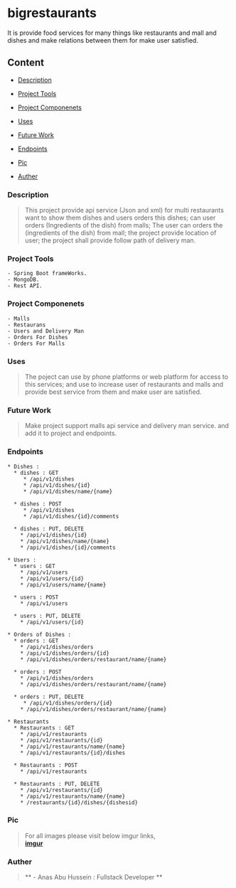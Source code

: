 # bigrestaurants
It is provide food services for many things like restaurants and mall and dishes and make relations between them for make user satisfied.

## Content
- [Description](https://github.com/anasabuhussein/bigrestaurants#description)

- [Project Tools](https://github.com/anasabuhussein/bigrestaurants#project-tools)

- [Project Componenets](https://github.com/anasabuhussein/bigrestaurants#project-componenets)

- [Uses](https://github.com/anasabuhussein/bigrestaurants#uses)

- [Future Work](https://github.com/anasabuhussein/bigrestaurants#future-work)

- [Endpoints](https://github.com/anasabuhussein/bigrestaurants#endpoints)

- [Pic](https://github.com/anasabuhussein/bigrestaurants#pic)

- [Auther](https://github.com/anasabuhussein/bigrestaurants#auther)

### Description
>This project provide api service (Json and xml) for multi restaurants want to show them dishes and users orders this dishes; can user orders (Ingredients of the dish) from malls; The user can orders the (ingredients of the dish) from mall; the project provide location of user; the project shall provide follow path of delivery man.

### Project Tools
	- Spring Boot frameWorks.
	- MongoDB.
	- Rest API. 
	
### Project Componenets
	- Malls
	- Restaurans
	- Users and Delivery Man
	- Orders For Dishes
	- Orders For Malls
	
### Uses 
>The poject can use by phone platforms or web platform for access to this services; and use to increase user  of restaurants and malls and provide best service from them and make user are satisfied.

### Future Work
> Make project support malls api service and delivery man service.
and add it to project and endpoints.

### Endpoints
	* Dishes : 
	  * dishes : GET	
		 * /api/v1/dishes
		 * /api/v1/dishes/{id}
		 * /api/v1/dishes/name/{name}
	  
	  * dishes : POST
		 * /api/v1/dishes
		 * /api/v1/dishes/{id}/comments
	  	    
	  * dishes : PUT, DELETE
	    * /api/v1/dishes/{id}
	    * /api/v1/dishes/name/{name}
	    * /api/v1/dishes/{id}/comments
	    
	* Users : 
	  * users : GET
	    * /api/v1/users
	    * /api/v1/users/{id}
	    * /api/v1/users/name/{name}
	    
	  * users : POST
	    * /api/v1/users
	    
	  * users : PUT, DELETE
	    * /api/v1/users/{id}
	    
	* Orders of Dishes : 
	  * orders : GET
	    * /api/v1/dishes/orders
	    * /api/v1/dishes/orders/{id}
	    * /api/v1/dishes/orders/restaurant/name/{name}
	    
	  * orders : POST
	    * /api/v1/dishes/orders
	    * /api/v1/dishes/orders/restaurant/name/{name}
	    
	  * orders : PUT, DELETE
	  	 * /api/v1/dishes/orders/{id}
	    * /api/v1/dishes/orders/restaurant/name/{name}
	    
	* Restaurants
	  * Restaurants : GET
	    * /api/v1/restaurants
	    * /api/v1/restaurants/{id}
	    * /api/v1/restaurants/name/{name}
	    * /api/v1/restaurants/{id}/dishes
	    
	  * Restaurants : POST
	    * /api/v1/restaurants
	    
	  * Restaurants : PUT, DELETE
	    * /api/v1/restaurants/{id}
	    * /api/v1/restaurants/name/{name}
	    * /restaurants/{id}/dishes/{dishesid}
	    
	    
### Pic


> For all images please visit below imgur links,  
**[imgur](https://imgur.com/a/AiVHJrW)**

	    
### Auther 
> ** - Anas Abu Hussein : Fullstack Developer **


 		
